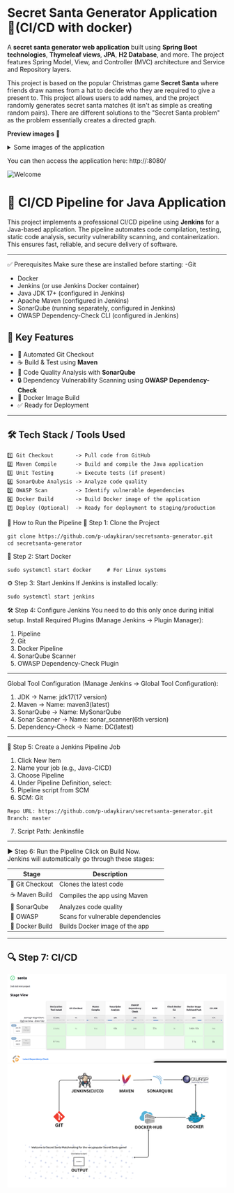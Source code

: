 # Secret Santa Generator Application :santa:(CI/CD with docker)

A __secret santa generator web application__ built using __Spring Boot technologies__, __Thymeleaf views__, __JPA__, __H2 Database__, and more. The project features Spring Model, View, and Controller (MVC) architecture and Service and Repository layers.

This project is based on the popular Christmas game __Secret Santa__ where friends draw names from a hat to decide who they are required to give a present to. This project allows users to add names, and the project randomly generates secret santa matches (it isn't as simple as creating random pairs). There are different solutions to the "Secret Santa problem" as the problem essentially creates a directed graph. 

**Preview images** :small_red_triangle_down:
<details>
<summary>Some images of the application </summary>

* Welcome Page

![Welcome](https://github.com/NotTheBest/secretsanta-generator/blob/master/preview-images/welcomepage.png?raw=true)

* Add People

![Add](https://github.com/NotTheBest/secretsanta-generator/blob/master/preview-images/addpage.png?raw=true)

* Generate "Matches"

![Matches](https://github.com/NotTheBest/secretsanta-generator/blob/master/preview-images/generatepage.png?raw=true)

</details>


You can then access the application here: http://<ip>:8080/

![Welcome](https://github.com/NotTheBest/secretsanta-generator/blob/master/preview-images/welcomepage.png?raw=true)

# 🚀 CI/CD Pipeline for Java Application

This project implements a professional CI/CD pipeline using **Jenkins** for a Java-based application. The pipeline automates code compilation, testing, static code analysis, security vulnerability scanning, and containerization. This ensures fast, reliable, and secure delivery of software.

---
✅ Prerequisites
Make sure these are installed before starting:
-Git
- Docker
- Jenkins (or use Jenkins Docker container)
- Java JDK 17+ (configured in Jenkins)
- Apache Maven (configured in Jenkins)
- SonarQube (running separately, configured in Jenkins)
- OWASP Dependency-Check CLI (configured in Jenkins)


## 📌 Key Features

- 🔁 Automated Git Checkout
- ☕ Build & Test using **Maven**
- 🧠 Code Quality Analysis with **SonarQube**
- 🔒 Dependency Vulnerability Scanning using **OWASP Dependency-Check**
- 🐳 Docker Image Build
- ✅ Ready for Deployment

---
## 🛠️ Tech Stack / Tools Used

```text
1️⃣ Git Checkout       -> Pull code from GitHub
2️⃣ Maven Compile      -> Build and compile the Java application
3️⃣ Unit Testing       -> Execute tests (if present)
4️⃣ SonarQube Analysis -> Analyze code quality
5️⃣ OWASP Scan         -> Identify vulnerable dependencies
6️⃣ Docker Build       -> Build Docker image of the application
7️⃣ Deploy (Optional)  -> Ready for deployment to staging/production
```
🚀 How to Run the Pipeline
🔧 Step 1: Clone the Project
```
git clone https://github.com/p-udaykiran/secretsanta-generator.git
cd secretsanta-generator
```
🐳 Step 2: Start Docker
```
sudo systemctl start docker     # For Linux systems
```

⚙️ Step 3: Start Jenkins
If Jenkins is installed locally:
```
sudo systemctl start jenkins
```

🛠️ Step 4: Configure Jenkins
You need to do this only once during initial setup.
Install Required Plugins (Manage Jenkins → Plugin Manager):
1. Pipeline
2. Git
3. Docker Pipeline
4. SonarQube Scanner
5. OWASP Dependency-Check Plugin
---
Global Tool Configuration (Manage Jenkins → Global Tool Configuration):
1. JDK → Name: jdk17(17 version)
2. Maven → Name: maven3(latest)
3. SonarQube → Name: MySonarQube
4. Sonar Scanner → Name: sonar_scanner(6th version)
5. Dependency-Check → Name: DC(latest)
---
🧱 Step 5: Create a Jenkins Pipeline Job
1. Click New Item
2. Name your job (e.g., Java-CICD)
3. Choose Pipeline
4. Under Pipeline Definition, select:
5. Pipeline script from SCM
6. SCM: Git
```
Repo URL: https://github.com/p-udaykiran/secretsanta-generator.git
Branch: master
```
7. Script Path: Jenkinsfile
---
▶️ Step 6: Run the Pipeline
Click on Build Now.<br>
Jenkins will automatically go through these stages:

| Stage           | Description                       |
| --------------- | --------------------------------- |
| 🔁 Git Checkout | Clones the latest code            |
| ☕ Maven Build   | Compiles the app using Maven      |
| 🧠 SonarQube    | Analyzes code quality             |
| 🔐 OWASP        | Scans for vulnerable dependencies |
| 🐳 Docker Build | Builds Docker image of the app    |

---
🔍 Step 7: CI/CD
---
![App Preview](preview-images/Screenshot%20from%202025-06-29%2020-53-18.png)
![App Preview](preview-images/cicd(java_app).png)





